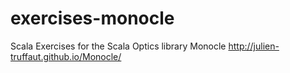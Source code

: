 # exercises-monocle
Scala Exercises for the Scala Optics library Monocle http://julien-truffaut.github.io/Monocle/
